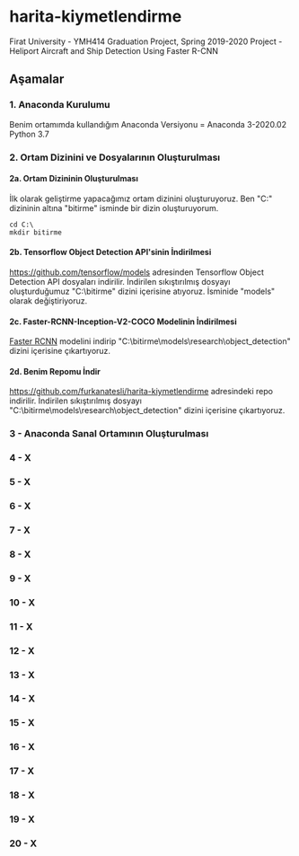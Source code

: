 # harita-kiymetlendirme
Firat University - YMH414 Graduation Project, Spring 2019-2020 Project - Heliport Aircraft and Ship Detection Using Faster R-CNN

## Aşamalar

### 1. Anaconda Kurulumu

Benim ortamımda kullandığım Anaconda Versiyonu = Anaconda 3-2020.02 Python 3.7

### 2. Ortam Dizinini ve Dosyalarının Oluşturulması

#### 2a. Ortam Dizininin Oluşturulması

İlk olarak geliştirme yapacağımız ortam dizinini oluşturuyoruz. Ben "C:\" dizininin altına "bitirme" isminde bir dizin oluşturuyorum.

```
cd C:\
mkdir bitirme
```

#### 2b. Tensorflow Object Detection API'sinin İndirilmesi

https://github.com/tensorflow/models adresinden Tensorflow Object Detection API dosyaları indirilir. İndirilen sıkıştırılmış dosyayı oluşturduğumuz "C:\bitirme" dizini içerisine atıyoruz. İsminide "models" olarak değiştiriyoruz.

#### 2c. Faster-RCNN-Inception-V2-COCO Modelinin İndirilmesi

[Faster RCNN](http://download.tensorflow.org/models/object_detection/faster_rcnn_inception_v2_coco_2018_01_28.tar.gz) modelini indirip "C:\bitirme\models\research\object_detection" dizini içerisine çıkartıyoruz.

#### 2d. Benim Repomu İndir

https://github.com/furkanatesli/harita-kiymetlendirme adresindeki repo indirilir. İndirilen sıkıştırılmış dosyayı "C:\bitirme\models\research\object_detection" dizini içerisine çıkartıyoruz.

### 3 - Anaconda Sanal Ortamının Oluşturulması



### 4 - X
### 5 - X
### 6 - X
### 7 - X
### 8 - X
### 9 - X
### 10 - X
### 11 - X
### 12 - X
### 13 - X
### 14 - X
### 15 - X
### 16 - X
### 17 - X
### 18 - X
### 19 - X
### 20 - X
